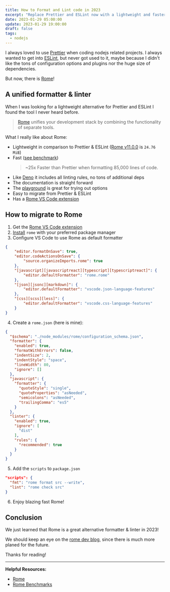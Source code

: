 ```yaml
---
title: How to Format and Lint code in 2023
excerpt: "Replace Prettier and ESLint now with a lightweight and faster alternative: Rome"
date: 2023-01-29 05:00:00
update: 2023-01-29 19:00:00
draft: false
tags:
  - nodejs
---
```


I always loved to use [Prettier](https://prettier.io/) when coding nodejs
related projects. I always wanted to get into [ESLint](https://eslint.org/), but
never got used to it, maybe because I didn't like the tons of configuration
options and plugins nor the huge size of dependencies.

But now, there is [Rome](https://rome.tools/)!

## A unified formatter & linter

When I was looking for a lightweight alternative for Prettier and ESLint I found
the tool I never heard before.

> [Rome](https://rome.tools/) unifies your development stack by combining the
> functionality of separate tools.

What I really like about Rome:

- Lightweight in comparison to Prettier & ESLint
  ([Rome v11.0.0](https://arve0.github.io/npm-download-size/#rome) is
  `24.76 MiB`)
- Fast
  ([see benchmark](https://github.com/rome/tools/blob/main/benchmark/README.md))
  > ~25x Faster than Prettier when formatting 85,000 lines of code.
- Like [Deno](https://deno.land/) it includes all linting rules, no tons of
  additional deps
- The documentation is straight forward
- The [playground](https://docs.rome.tools/playground/) is great for trying out
  options
- Easy to migrate from Prettier & ESLint
- Has a
  [Rome VS Code extension](https://marketplace.visualstudio.com/items?itemName=rome.rome)

## How to migrate to Rome

1. Get the
   [Rome VS Code extension](https://marketplace.visualstudio.com/items?itemName=rome.rome)
2. [Install](https://docs.rome.tools/guides/getting-started/#installation)
   `rome` with your preferred package manager
3. Configure VS Code to use Rome as default formatter

```json:.vscode/settings.json
{
	"editor.formatOnSave": true,
	"editor.codeActionsOnSave": {
		"source.organizeImports.rome": true
	},
	"[javascript][javascriptreact][typescript][typescriptreact]": {
		"editor.defaultFormatter": "rome.rome"
	},
	"[json][jsonc][markdown]": {
		"editor.defaultFormatter": "vscode.json-language-features"
	},
	"[css][scss][less]": {
		"editor.defaultFormatter": "vscode.css-language-features"
	}
}
```

4. Create a `rome.json` (here is mine):

```json:rome.json
{
  "$schema": "./node_modules/rome/configuration_schema.json",
  "formatter": {
    "enabled": true,
    "formatWithErrors": false,
    "indentSize": 2,
    "indentStyle": "space",
    "lineWidth": 80,
    "ignore": []
  },
  "javascript": {
    "formatter": {
      "quoteStyle": "single",
      "quoteProperties": "asNeeded",
      "semicolons": "asNeeded",
      "trailingComma": "es5"
    }
  },
  "linter": {
    "enabled": true,
    "ignore": [
      "dist"
    ],
    "rules": {
      "recommended": true
    }
  }
}
```

5. Add the `scripts` to `package.json`

```json
"scripts": {
  "fmt": "rome format src --write",
  "lint": "rome check src"
}
```

6. Enjoy blazing fast Rome!

## Conclusion

We just learned that Rome is a great alternative formatter & linter in 2023!

We should keep an eye on the [rome dev blog](https://rome.tools/blog/), since there
is much more planed for the future.

Thanks for reading!

---

**Helpful Resources:**

- [Rome](https://rome.tools/)
- [Rome Benchmarks](https://github.com/rome/tools/blob/main/benchmark/README.md)
